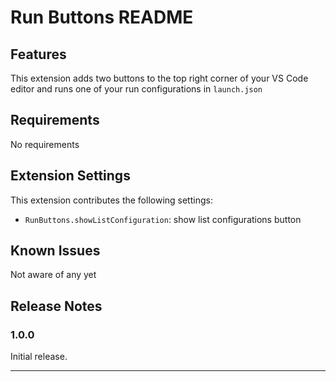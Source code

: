 # Run Buttons README
## Features

This extension adds two buttons to the top right corner of your VS Code editor and runs one of your run configurations in `launch.json`

## Requirements

No requirements

## Extension Settings

This extension contributes the following settings:

* `RunButtons.showListConfiguration`: show list configurations button

## Known Issues

Not aware of any yet

## Release Notes

### 1.0.0

Initial release.

-----------------------------------------------------------------------------------------------------------
